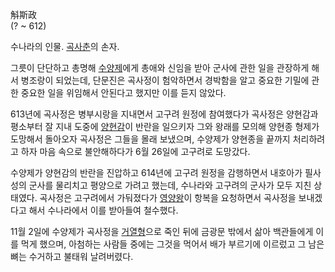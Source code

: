 斛斯政  
(? ~ 612)

수나라의 인물. [곡사춘](%EA%B3%A1%EC%82%AC%EC%B6%98.md)의 손자.

그릇이 단단하고 총명해 [수양제](%EC%88%98%EC%96%91%EC%A0%9C.md)에게 총애와 신임을 받아 군사에 관한 일을
관장하게 해서 병조랑이 되었는데, 단문진은 곡사정이 험악하면서 경박함을 알고 중요한 기밀에 관한 중요한 일을 위임해서 안된다고 했지만 이를
듣지 않았다.

613년에 곡사정은 병부시랑을 지내면서 고구려 원정에 참여했다가 곡사정은 양현감과 평소부터 잘 지내 도중에
[양현감](%EC%96%91%ED%98%84%EA%B0%90.md)이 반란을 일으키자 그와 왕래를 모의해 양현종 형제가 도망해서
돌아오자 곡사정은 그들을 몰래 보냈으며, 수양제가 양현종을 끝까지 처리하려고 하자 마음 속으로 불안해하다가 6월 26일에 고구려로 도망갔다.

수양제가 양현감의 반란을 진압하고 614년에 고구려 원정을 감행하면서 내호아가 필사성의 군사를 물리치고 평양으로 가려고 했는데, 수나라와
고구려의 군사가 모두 지친 상태였다. 곡사정은 고구려에서 가둬졌다가
[영양왕](%EC%98%81%EC%96%91%EC%99%95.md)이 항복을 요청하면서 곡사정을 보내겠다고 해서 수나라에서 이를
받아들여 철수했다.

11월 2일에 수양제가 곡사정을 [거열형](%EA%B1%B0%EC%97%B4%ED%98%95.md)으로 죽인 뒤에 금광문 밖에서 삶아
백관들에게 이를 먹게 했으며, 아첨하는 사람들 중에는 그것을 먹어서 배가 부르기에 이르렀고 그 남은 뼈는 수거하고 불태워 날려버렸다.

